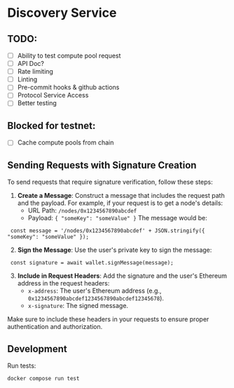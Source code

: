 # Discovery Service

## TODO:
- [ ] Ability to test compute pool request 
- [ ] API Doc?
- [ ] Rate limiting
- [ ] Linting 
- [ ] Pre-commit hooks & github actions 
- [ ] Protocol Service Access
- [ ] Better testing

## Blocked for testnet:
- [ ] Cache compute pools from chain 

## Sending Requests with Signature Creation
To send requests that require signature verification, follow these steps:

1. **Create a Message**: Construct a message that includes the request path and the payload. For example, if your request is to get a node's details:
   - URL Path: `/nodes/0x1234567890abcdef`
   - Payload: `{ "someKey": "someValue" }`
   The message would be:
  ```
   const message = '/nodes/0x1234567890abcdef' + JSON.stringify({ "someKey": "someValue" });
  ``` 

2. **Sign the Message**: Use the user's private key to sign the message:
  ``` 
   const signature = await wallet.signMessage(message);
  ``` 

3. **Include in Request Headers**: Add the signature and the user's Ethereum address in the request headers:
   - `x-address`: The user's Ethereum address (e.g., `0x1234567890abcdef1234567890abcdef12345678`).
   - `x-signature`: The signed message.

Make sure to include these headers in your requests to ensure proper authentication and authorization.

## Development
Run tests:
```
docker compose run test
```